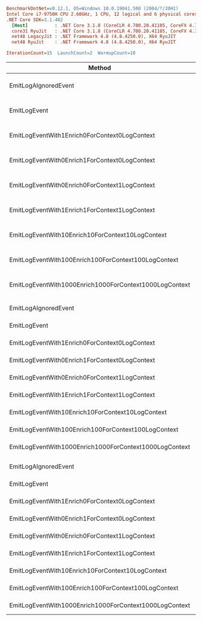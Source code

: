``` ini

BenchmarkDotNet=v0.12.1, OS=Windows 10.0.19041.508 (2004/?/20H1)
Intel Core i7-9750H CPU 2.60GHz, 1 CPU, 12 logical and 6 physical cores
.NET Core SDK=3.1.402
  [Host]          : .NET Core 3.1.8 (CoreCLR 4.700.20.41105, CoreFX 4.700.20.41903), X64 RyuJIT
  core31 RyuJit   : .NET Core 3.1.8 (CoreCLR 4.700.20.41105, CoreFX 4.700.20.41903), X64 RyuJIT
  net48 LegacyJit : .NET Framework 4.8 (4.8.4250.0), X64 RyuJIT
  net48 RyuJit    : .NET Framework 4.8 (4.8.4250.0), X64 RyuJIT

IterationCount=15  LaunchCount=2  WarmupCount=10  

```
|                                                 Method |             Job |       Jit |       Runtime |            Mean |        Error |        StdDev |     Ratio |  RatioSD |    Gen 0 |   Gen 1 |   Gen 2 | Allocated |
|------------------------------------------------------- |---------------- |---------- |-------------- |----------------:|-------------:|--------------:|----------:|---------:|---------:|--------:|--------:|----------:|
|                                   EmitLogAIgnoredEvent |   core31 RyuJit |    RyuJit | .NET Core 3.1 |        12.39 ns |     0.043 ns |      0.059 ns |      1.00 |     0.00 |        - |       - |       - |         - |
|                                           EmitLogEvent |   core31 RyuJit |    RyuJit | .NET Core 3.1 |       616.19 ns |     2.511 ns |      3.758 ns |     49.72 |     0.39 |   0.0582 |       - |       - |     368 B |
|          EmitLogEventWith1Enrich0ForContext0LogContext |   core31 RyuJit |    RyuJit | .NET Core 3.1 |       692.96 ns |    24.821 ns |     37.150 ns |     55.87 |     3.18 |   0.0668 |       - |       - |     424 B |
|          EmitLogEventWith0Enrich1ForContext0LogContext |   core31 RyuJit |    RyuJit | .NET Core 3.1 |       647.46 ns |     2.842 ns |      4.076 ns |     52.25 |     0.40 |   0.0582 |       - |       - |     368 B |
|          EmitLogEventWith0Enrich0ForContext1LogContext |   core31 RyuJit |    RyuJit | .NET Core 3.1 |     1,139.05 ns |     9.165 ns |     13.718 ns |     92.05 |     1.16 |   0.1564 |       - |       - |     984 B |
|          EmitLogEventWith1Enrich1ForContext1LogContext |   core31 RyuJit |    RyuJit | .NET Core 3.1 |     1,334.23 ns |    12.506 ns |     18.331 ns |    107.50 |     1.55 |   0.2041 |       - |       - |    1288 B |
|       EmitLogEventWith10Enrich10ForContext10LogContext |   core31 RyuJit |    RyuJit | .NET Core 3.1 |     6,195.67 ns |    18.686 ns |     27.390 ns |    499.66 |     3.29 |   1.2054 |  0.0076 |       - |    7584 B |
|    EmitLogEventWith100Enrich100ForContext100LogContext |   core31 RyuJit |    RyuJit | .NET Core 3.1 |    53,341.80 ns |   358.135 ns |    536.040 ns |  4,299.79 |    51.27 |  11.8408 |  1.0376 |       - |   74617 B |
| EmitLogEventWith1000Enrich1000ForContext1000LogContext |   core31 RyuJit |    RyuJit | .NET Core 3.1 | 1,098,364.78 ns | 7,174.496 ns | 10,516.283 ns | 88,736.92 |   954.64 | 119.1406 | 52.7344 | 29.2969 |  735963 B |
|                                                        |                 |           |               |                 |              |               |           |          |          |         |         |           |
|                                   EmitLogAIgnoredEvent | net48 LegacyJit | LegacyJit |      .NET 4.8 |        13.69 ns |     0.040 ns |      0.055 ns |      1.00 |     0.00 |        - |       - |       - |         - |
|                                           EmitLogEvent | net48 LegacyJit | LegacyJit |      .NET 4.8 |       608.08 ns |     4.193 ns |      6.013 ns |     44.42 |     0.44 |   0.0591 |       - |       - |     377 B |
|          EmitLogEventWith1Enrich0ForContext0LogContext | net48 LegacyJit | LegacyJit |      .NET 4.8 |       673.79 ns |     2.495 ns |      3.734 ns |     49.22 |     0.32 |   0.0687 |       - |       - |     433 B |
|          EmitLogEventWith0Enrich1ForContext0LogContext | net48 LegacyJit | LegacyJit |      .NET 4.8 |       662.93 ns |     2.936 ns |      4.394 ns |     48.41 |     0.45 |   0.0591 |       - |       - |     377 B |
|          EmitLogEventWith0Enrich0ForContext1LogContext | net48 LegacyJit | LegacyJit |      .NET 4.8 |     1,243.65 ns |     9.120 ns |     13.367 ns |     90.80 |     0.90 |   0.1602 |       - |       - |    1011 B |
|          EmitLogEventWith1Enrich1ForContext1LogContext | net48 LegacyJit | LegacyJit |      .NET 4.8 |     1,450.00 ns |    16.465 ns |     23.614 ns |    105.97 |     2.03 |   0.2079 |       - |       - |    1316 B |
|       EmitLogEventWith10Enrich10ForContext10LogContext | net48 LegacyJit | LegacyJit |      .NET 4.8 |     7,032.11 ns |    20.394 ns |     29.893 ns |    513.86 |     3.32 |   1.1826 |  0.0076 |       - |    7486 B |
|    EmitLogEventWith100Enrich100ForContext100LogContext | net48 LegacyJit | LegacyJit |      .NET 4.8 |    65,065.62 ns |   299.317 ns |    429.272 ns |  4,754.50 |    44.99 |  11.7188 |  0.8545 |       - |   73988 B |
| EmitLogEventWith1000Enrich1000ForContext1000LogContext | net48 LegacyJit | LegacyJit |      .NET 4.8 | 1,184,341.40 ns | 4,988.955 ns |  6,993.817 ns | 86,552.89 |   438.86 | 119.1406 | 56.6406 | 29.2969 |  737000 B |
|                                                        |                 |           |               |                 |              |               |           |          |          |         |         |           |
|                                   EmitLogAIgnoredEvent |    net48 RyuJit |    RyuJit |      .NET 4.8 |        13.33 ns |     0.232 ns |      0.348 ns |      1.00 |     0.00 |        - |       - |       - |         - |
|                                           EmitLogEvent |    net48 RyuJit |    RyuJit |      .NET 4.8 |       601.34 ns |     1.991 ns |      2.979 ns |     45.14 |     1.16 |   0.0591 |       - |       - |     377 B |
|          EmitLogEventWith1Enrich0ForContext0LogContext |    net48 RyuJit |    RyuJit |      .NET 4.8 |       675.91 ns |     3.397 ns |      4.979 ns |     50.76 |     1.06 |   0.0687 |       - |       - |     433 B |
|          EmitLogEventWith0Enrich1ForContext0LogContext |    net48 RyuJit |    RyuJit |      .NET 4.8 |       655.57 ns |     2.542 ns |      3.645 ns |     49.28 |     1.37 |   0.0591 |       - |       - |     377 B |
|          EmitLogEventWith0Enrich0ForContext1LogContext |    net48 RyuJit |    RyuJit |      .NET 4.8 |     1,242.00 ns |     7.332 ns |     10.279 ns |     93.42 |     2.11 |   0.1602 |       - |       - |    1011 B |
|          EmitLogEventWith1Enrich1ForContext1LogContext |    net48 RyuJit |    RyuJit |      .NET 4.8 |     1,444.61 ns |     5.282 ns |      7.742 ns |    108.50 |     3.18 |   0.2079 |       - |       - |    1316 B |
|       EmitLogEventWith10Enrich10ForContext10LogContext |    net48 RyuJit |    RyuJit |      .NET 4.8 |     7,036.00 ns |    30.997 ns |     46.395 ns |    528.13 |    13.42 |   1.1826 |  0.0076 |       - |    7486 B |
|    EmitLogEventWith100Enrich100ForContext100LogContext |    net48 RyuJit |    RyuJit |      .NET 4.8 |    65,236.07 ns |   360.156 ns |    539.064 ns |  4,896.48 |   116.85 |  11.7188 |  0.8545 |       - |   73988 B |
| EmitLogEventWith1000Enrich1000ForContext1000LogContext |    net48 RyuJit |    RyuJit |      .NET 4.8 | 1,186,937.53 ns | 4,943.296 ns |  6,929.810 ns | 89,293.78 | 2,548.91 | 119.1406 | 56.6406 | 29.2969 |  737000 B |
